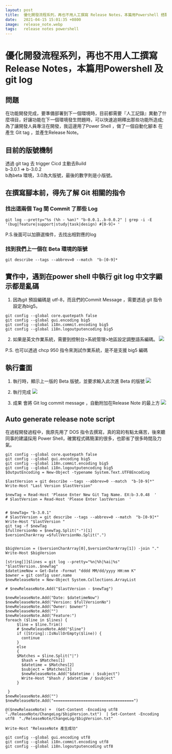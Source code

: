 ```yaml
---
layout: post
title:  優化開發流程系列，再也不用人工撰寫 Release Notes，本篇用Powershell 搭配 git log
date:   2021-04-15 15:01:35 +0800
image:  release_note.webp
tags:   release notes powershell
---
```

# 優化開發流程系列，再也不用人工撰寫 Release Notes，本篇用Powershell 及 git log

## 問題
在功能開發完成，要準備部署到下一個環境時，目前都需要『人工記錄』異動了什麼項目，好讓功能在下一個環境發生問題時，可以快速追朔釋出那些功能所造成;為了讓開發人員專注在開發，我這邊用了Power Shell ，做了一個自動化腳本 在產生 Git tag ，並產生Release Note。

## 目前的版號機制
透過 git tag 去 trigger Cicd 主動去Build <br/>
b-3.0.1 => b-3.0.2 <br/>
b為beta 環境，3.0為大版號，最後的數字則是小版號。

## 在撰寫腳本前，得先了解 Git 相關的指令

### 找出這兩個 Tag 間 Commit 了那些 Log

```
git log --pretty="%s (%h - %an)" "b-0.0.1..b-0.0.2" | grep -i -E '(bug|feature|support|study|task|design) #[0-9]+ '
```
P.S.後面可以加篩選條件，去找出相對應的log


### 找到我們上一個在 Beta 環境的版號

```
git describe --tags --abbrev=0 --match  "b-[0-9]*
```

## 實作中，遇到在power shell 中執行 git log 中文字顯示都是亂碼

1. 因為git 預設編碼是 utf-8，而且們的Commit Message ，需要透過 git 指令設定為big5。

```
git config --global core.quotepath false 
git config --global gui.encoding big5
git config --global i18n.commit.encoding big5
git config --global i18n.logoutputencoding big5 
```

2. 如果是英文作業系統，需要到控制台>系統管理>地區設定調整語系編碼。
![](https://i.imgur.com/Vu3IXL0.webp)

P.S. 也可以透過 chcp 950 指令來測試作業系統，是不是支援 big5 編碼

## 執行畫面
1. 執行時，顯示上一版的 Beta 版號，並要求輸入此次進 Beta 的版號
![](https://i.imgur.com/V7efvh1.webp)

2. 執行完成
![](https://i.imgur.com/KMrK3bT.webp)

3. 成果
會將 Git log commit message ，自動附加在Release Note 的最上方
![](https://i.imgur.com/GmQSU5P.webp)


## Auto generate release note script

在過程開發過程中，我原先用了 DOS 指令去撰寫，真的寫的有點太痛苦，後來聽同事的建議採用 Power Shell，確實程式碼簡潔的很多，也節省了很多時間及力氣。

```
git config --global core.quotepath false 
git config --global gui.encoding big5
git config --global i18n.commit.encoding big5
git config --global i18n.logoutputencoding big5 
$OutputEncoding = New-Object -typename System.Text.UTF8Encoding

$lastVersion = git describe --tags --abbrev=0 --match  "b-[0-9]*"
Write-Host "Last Version $lastVersion"

$newTag = Read-Host 'Please Enter New Git Tag Name. EX:b-3.0.48  '
# $lastVersion = Read-Host 'Please Enter lastVersion  '


# $newTag= "b-3.0.1"
# $lastVersion = git describe --tags --abbrev=0 --match  "b-[0-9]*"
Write-Host "$lastVersion "
git tag -f $newTag
$fullVersionNo = $newTag.Split("-")[1]
$versionCharArray =$fullVersionNo.Split(".")


$bigVersion = ($versionCharArray[0],$versionCharArray[1]) -join "."
Write-Host $bigVersion

[string[]]$lines = git log --pretty="%n|%h|%ai|%s" "$lastVersion..$newTag"
$datetimeNow = Get-Date -Format "dddd MM/dd/yyyy HH:mm K"
$owner = git config user.name
$newReleaseNote = New-Object System.Collections.ArrayList

# $newReleaseNote.Add("$lastVersion - $newTag")

$newReleaseNote.Add("Date: $datetimeNow")
$newReleaseNote.Add("Version: $fullVersionNo")
$newReleaseNote.Add("Owner: $owner")
$newReleaseNote.Add("")
$newReleaseNote.Add("Feature:")
foreach ($line in $lines) {
     $line = $line.Trim()
	 # $newReleaseNote.Add("$line")
     if ([String]::IsNullOrEmpty($line)) {
       continue
     }
     else
	 {
	 $Matches = $line.Split("|")
       $hash = $Matches[1]
       $datetime = $Matches[2]
       $subject = $Matches[3]
	   $newReleaseNote.Add("$datetime : $subject")
	   Write-Host "$hash / $datetime / $subject"
     }
     
 }
$newReleaseNote.Add("")
$newReleaseNote.Add("===================================")

@($newReleaseNote) +  (Get-Content -Encoding utf8  "./ReleaseNote/ChangeLog/$bigVersion.txt")  | Set-Content -Encoding utf8  "./ReleaseNote/ChangeLog/$bigVersion.txt"  

Write-Host "ReleaseNote 產生成功"

git config --global gui.encoding utf8
git config --global i18n.commit.encoding utf8
git config --global i18n.logoutputencoding utf8

```
